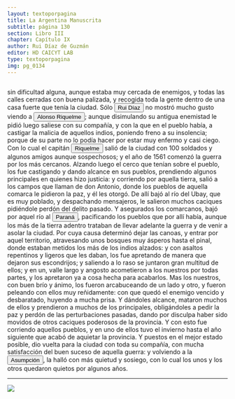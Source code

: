 ```yaml
---
layout: textoporpagina
title: La Argentina Manuscrita
subtitle: página 130
section: Libro III
chapter: Capítulo IX
author: Rui Díaz de Guzmán
editor: HD CAICYT LAB
type: textoporpagina
img: pg_0134
---
```


<div class="row">
    <div class="column">
<p>sin dificultad alguna, aunque estaba muy cercada de enemigos, y todas las calles cerradas con buena palizada, y recogida toda la gente dentro de una casa fuerte que tenía la ciudad. Sólo <button class="balloon" data-balloon-pos="up" data-balloon-length="large" data-balloon="Ruy Díaz de Melgarejo (Salteras de Sevilla, 1519 – Santa Fe la Vieja, 1602) fue un militar, conquistador, explorador, estadista, minero y burócrata colonial español establecido en la región del Río de la Plata. Su vida estuvo marcada por guerras, conspiraciones, persecuciones y conflictos familiares. Junto a Juan de Salazar, Alonso Riquelme de Guzmán y Diego de Abreu se opuso al gobierno asunceno de Domingo Martínez de Irala, apoyando al deportado Álvar Núñez Cabeza de Vaca. Gobernó de manera casi absoluta e independiente la antigua provincia asuncena del Guayrá, fácticamente durante 20 años, y luego de separarla de Asunción en 1575, con el título de teniente de gobernador del Guayrá unos 15 años más.">Rui Díaz</button> no mostró mucho gusto viendo a <button class="balloon" data-balloon-pos="up" data-balloon-length="large" data-balloon="Alonso Riquelme de Guzmán y Ponce de León - nació en Jerez de la Frontera por 1519. Ruy Díaz de Guzmán - su padre - le declaró hijo suyo y de Violante Ponce de León, el 13-VIII-1528, en una escritura de poder general a favor de Juan de Xerez, procurador de Sevilla. Desde su infancia y hasta su primera juventud sirvió de paje y luego como secretario de sus presuntos deudos los Duques de Medina Sidonia, Juan Alonso de Guzmán y Ana de Aragón. Tenía 21 años cuando se alistó en la armada de su pariente Alvar Núñez Cabeza de Vaca (tío carnal de su madrastra y del mismo linaje de su abuela Catalina de Zurita), y zarpó con rumbo al Río de la Plata .">Alonso Riquelme</button>; aunque disimulando su antigua enemistad le pidió luego saliese con su compañía, y con la que en el pueblo había, a castigar la malicia de aquellos indios, poniendo freno a su insolencia; porque de su parte no lo podía hacer por estar muy enfermo y casi ciego. Con lo cual el capitán <button class="balloon" data-balloon-pos="up" data-balloon-length="large" data-balloon="Alonso Riquelme de Guzmán y Ponce de León - nació en Jerez de la Frontera por 1519. Ruy Díaz de Guzmán - su padre - le declaró hijo suyo y de Violante Ponce de León, el 13-VIII-1528, en una escritura de poder general a favor de Juan de Xerez, procurador de Sevilla. Desde su infancia y hasta su primera juventud sirvió de paje y luego como secretario de sus presuntos deudos los Duques de Medina Sidonia, Juan Alonso de Guzmán y Ana de Aragón. Tenía 21 años cuando se alistó en la armada de su pariente Alvar Núñez Cabeza de Vaca (tío carnal de su madrastra y del mismo linaje de su abuela Catalina de Zurita), y zarpó con rumbo al Río de la Plata .">Riquelme</button> salió de la ciudad con 100 soldados y algunos amigos aunque sospechosos; y el año de 1561 comenzó la guerra por los más cercanos. Alzando luego el cerco que tenían sobre el pueblo, los fue castigando y dando alcance en sus pueblos, prendiendo algunos principales en quienes hizo justicia: y corriendo por aquella tierra, salió a los campos que llaman de don Antonio, donde los pueblos de aquella comarca le pidieron la paz, y él les otorgó. De allí bajó al río del Ubay, que es muy poblado, y despachando mensajeros, le salieron muchos caciques pidiéndole perdón del delito pasado. Y asegurados los comarcanos, bajó por aquel río al <a href="https://recogito.pelagios.org/document/wzqxhk0h3vpikm/part/1/edit#6389d948-a2d2-47e7-9a15-b83513411cc4" target="_blank"><button class="balloon" data-balloon-pos="up" data-balloon-length="large" data-balloon="Se refiere al Río Paraná.">Paraná</button></a>, pacificando los pueblos que por allí había, aunque los más de la tierra adentro trataban de llevar adelante la guerra y de venir a asolar la ciudad. Por cuya causa determinó dejar las canoas, y entrar por aquel territorio, atravesando unos bosques muy ásperos hasta el pinal, donde estaban metidos los más de los indios alzados: y con asaltos repentinos y ligeros que les daban, los fue apretando de manera que dejaron sus escondrijos; y saliendo a lo raso se juntaron gran multitud de ellos; y en un, valle largo y angosto acometieron a los nuestros por todas partes, y los apretaron ya a cosa hecha para acabarlos. Mas los nuestros, con buen brío y ánimo, los fueron arcabuceando de un lado y otro, y fueron peleando con ellos muy reñidamente: con que quedó el enemigo vencido y desbaratado, huyendo a mucha prisa. Y dándoles alcance, mataron muchos de ellos y prendieron a muchos de los principales, obligándoles a pedir la paz y perdón de las perturbaciones pasadas, dando por disculpa haber sido movidos de otros caciques poderosos de la provincia. Y con esto fue corriendo aquellos pueblos, y en uno de ellos tuvo el invierno hasta el año siguiente que acabó de aquietar la provincia. Y puestos en el mejor estado posible, dio vuelta para la ciudad con toda su compañía, con mucha satisfacción del buen suceso de aquella guerra: y volviendo a la <a href="https://recogito.pelagios.org/document/wzqxhk0h3vpikm/part/1/edit#3412d7b5-6c4b-48cb-ac2a-25e064ec79ae" target="_blank"><button class="balloon" data-balloon-pos="up" data-balloon-length="large" data-balloon="Asunción del Paraguay.">Asumpción</button></a>, la halló con más quietud y sosiego, con lo cual los unos y los otros quedaron quietos por algunos años.</p><hr></div>

<div class="column">
<a href="{{site.baseurl}}/assets/img/argentina_manuscrita/{{page.img}}.jpg"><img src="{{site.baseurl}}/assets/img/argentina_manuscrita/{{page.img}}.jpg"></a>
</div>
</div>